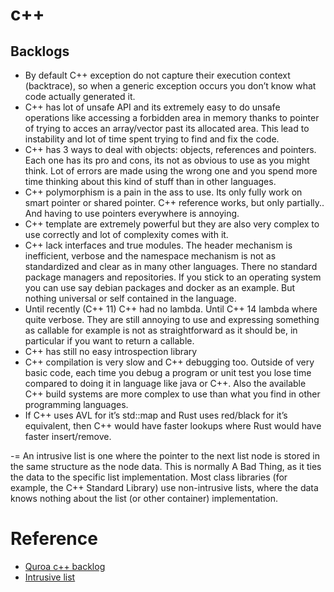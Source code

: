 # c++



## Backlogs

- By default C++ exception do not capture their execution context (backtrace), so when a generic exception occurs you don’t know what code actually generated it.
- C++ has lot of unsafe API and its extremely easy to do unsafe operations like accessing a forbidden area in memory thanks to pointer of trying to acces an array/vector past its allocated area. This lead to instability and lot of time spent trying to find and fix the code.
- C++ has 3 ways to deal with objects: objects, references and pointers. Each one has its pro and cons, its not as obvious to use as you might think. Lot of errors are made using the wrong one and you spend more time thinking about this kind of stuff than in other languages.
- C++ polymorphism is a pain in the ass to use. Its only fully work on smart pointer or shared pointer. C++ reference works, but only partially.. And having to use pointers everywhere is annoying.
- C++ template are extremely powerful but they are also very complex to use correctly and lot of complexity comes with it.
- C++ lack interfaces and true modules. The header mechanism is inefficient, verbose and the namespace mechanism is not as standardized and clear as in many other languages.
There no standard package managers and repositories. If you stick to an operating system you can use say debian packages and docker as an example. But nothing universal or self contained in the language.
- Until recently (C++ 11) C++ had no lambda. Until C++ 14 lambda where quite verbose. They are still annoying to use and expressing something as callable for example is not as straightforward as it should be, in particular if you want to return a callable.
- C++ has still no easy introspection library
- C++ compilation is very slow and C++ debugging too. Outside of very basic code, each time you debug a program or unit test you lose time compared to doing it in language like java or C++. Also the available C++ build systems are more complex to use than what you find in other programming languages.
- If C++ uses AVL for it’s std::map and Rust uses red/black for it’s equivalent, then C++ would have faster lookups where Rust would have faster insert/remove.

-= An intrusive list is one where the pointer to the next list node is stored in the same structure as the node data. This is normally A Bad Thing, as it ties the data to the specific list implementation. Most class libraries (for example, the C++ Standard Library) use non-intrusive lists, where the data knows nothing about the list (or other container) implementation.


# Reference
- [Quroa c++ backlog](https://www.quora.com/Instead-of-inventing-a-ton-of-high-level-programming-languages-why-dont-people-implemented-C-C-frameworks-to-perform-high-level-repetitive-tasks)
- [Intrusive list](https://stackoverflow.com/questions/3361145/intrusive-lists)